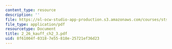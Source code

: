 ```yaml
---
content_type: resource
description: ''
file: https://ol-ocw-studio-app-production.s3.amazonaws.com/courses/sts-471j-engineering-apollo-the-moon-project-as-a-complex-system-spring-2007/8f61004f03187e55818e25721ef36d23_2_26_kauff_ch2_3.pdf
file_type: application/pdf
resourcetype: Document
title: 2_26_kauff_ch2_3.pdf
uid: 8f61004f-0318-7e55-818e-25721ef36d23
---
```

